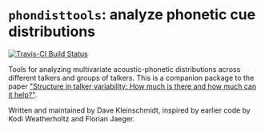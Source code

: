 # `phondisttools`: analyze phonetic cue distributions

[![Travis-CI Build Status](https://travis-ci.org/kleinschmidt/phondisttools.svg?branch=master)](https://travis-ci.org/kleinschmidt/phondisttools)

Tools for analyzing multivariate acoustic-phonetic distributions across
different talkers and groups of talkers.  This is a companion package to the
paper ["Structure in talker variability: How much is there and how much can it
help?"](https://osf.io/ycfzu/).

Written and maintained by Dave Kleinschmidt, inspired by earlier code by Kodi
Weatherholtz and Florian Jaeger.
